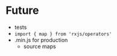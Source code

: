 # Future

- tests
- `import { map } from 'rxjs/operators'`
- .min.js for production
  - source maps
